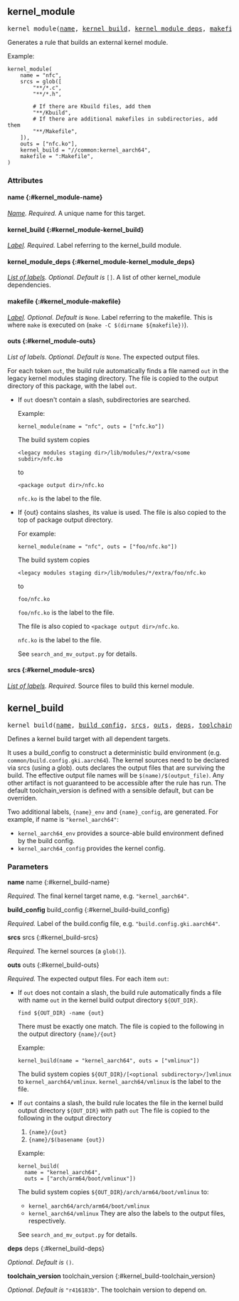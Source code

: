 <!-- Generated with Stardoc: http://skydoc.bazel.build -->

<a name="#kernel_module"></a>

## kernel_module

<pre>
kernel_module(<a href="#kernel_module-name">name</a>, <a href="#kernel_module-kernel_build">kernel_build</a>, <a href="#kernel_module-kernel_module_deps">kernel_module_deps</a>, <a href="#kernel_module-makefile">makefile</a>, <a href="#kernel_module-outs">outs</a>, <a href="#kernel_module-srcs">srcs</a>)
</pre>

Generates a rule that builds an external kernel module.

Example:
```
kernel_module(
    name = "nfc",
    srcs = glob([
        "**/*.c",
        "**/*.h",

        # If there are Kbuild files, add them
        "**/Kbuild",
        # If there are additional makefiles in subdirectories, add them
        "**/Makefile",
    ]),
    outs = ["nfc.ko"],
    kernel_build = "//common:kernel_aarch64",
    makefile = ":Makefile",
)
```


### Attributes


#### name <a name="kernel_module-name"></a> {:#kernel_module-name}

*<a href="https://bazel.build/docs/build-ref.html#name">Name</a>.*  *Required.*   A unique name for this target.

#### kernel_build <a name="kernel_module-kernel_build"></a> {:#kernel_module-kernel_build}

*<a href="https://bazel.build/docs/build-ref.html#labels">Label</a>.*  *Required.*   Label referring to the kernel_build module.

#### kernel_module_deps <a name="kernel_module-kernel_module_deps"></a> {:#kernel_module-kernel_module_deps}

*<a href="https://bazel.build/docs/build-ref.html#labels">List of labels</a>.*  *Optional.*   *Default is* `[]`.  A list of other kernel_module dependencies.

#### makefile <a name="kernel_module-makefile"></a> {:#kernel_module-makefile}

*<a href="https://bazel.build/docs/build-ref.html#labels">Label</a>.*  *Optional.*   *Default is* `None`.  Label referring to the makefile. This is where `make` is executed on (`make -C $(dirname ${makefile})`).

#### outs <a name="kernel_module-outs"></a> {:#kernel_module-outs}

*List of labels.*  *Optional.*   *Default is* `None`.  The expected output files.

For each token `out`, the build rule automatically finds a
file named `out` in the legacy kernel modules staging
directory. The file is copied to the output directory of
this package, with the label `out`.

- If `out` doesn't contain a slash, subdirectories are searched.

    Example:
    ```
    kernel_module(name = "nfc", outs = ["nfc.ko"])
    ```

    The build system copies
    ```
    <legacy modules staging dir>/lib/modules/*/extra/<some subdir>/nfc.ko
    ```
    to
    ```
    <package output dir>/nfc.ko
    ```

    `nfc.ko` is the label to the file.

- If {out} contains slashes, its value is used. The file is
  also copied to the top of package output directory.

    For example:
    ```
    kernel_module(name = "nfc", outs = ["foo/nfc.ko"])
    ```

    The build system copies
    ```
    <legacy modules staging dir>/lib/modules/*/extra/foo/nfc.ko
    ```
    to
    ```
    foo/nfc.ko
    ```

    `foo/nfc.ko` is the label to the file.

    The file is also copied to `<package output dir>/nfc.ko`.

    `nfc.ko` is the label to the file.

    See `search_and_mv_output.py` for details.


#### srcs <a name="kernel_module-srcs"></a> {:#kernel_module-srcs}

*<a href="https://bazel.build/docs/build-ref.html#labels">List of labels</a>.*  *Required.*   Source files to build this kernel module.



<a name="#kernel_build"></a>

## kernel_build

<pre>
kernel_build(<a href="#kernel_build-name">name</a>, <a href="#kernel_build-build_config">build_config</a>, <a href="#kernel_build-srcs">srcs</a>, <a href="#kernel_build-outs">outs</a>, <a href="#kernel_build-deps">deps</a>, <a href="#kernel_build-toolchain_version">toolchain_version</a>)
</pre>

Defines a kernel build target with all dependent targets.

It uses a build_config to construct a deterministic build environment (e.g.
`common/build.config.gki.aarch64`). The kernel sources need to be declared
via srcs (using a glob). outs declares the output files that are surviving
the build. The effective output file names will be
`$(name)/$(output_file)`. Any other artifact is not guaranteed to be
accessible after the rule has run. The default toolchain_version is defined
with a sensible default, but can be overriden.

Two additional labels, `{name}_env` and `{name}_config`, are generated.
For example, if name is `"kernel_aarch64"`:
- `kernel_aarch64_env` provides a source-able build environment defined by
  the build config.
- `kernel_aarch64_config` provides the kernel config.


### Parameters


**name** name <a name="kernel_build-name"></a> {:#kernel_build-name}

 *Required.*  The final kernel target name, e.g. `"kernel_aarch64"`.

**build_config** build_config <a name="kernel_build-build_config"></a> {:#kernel_build-build_config}

 *Required.*  Label of the build.config file, e.g. `"build.config.gki.aarch64"`.

**srcs** srcs <a name="kernel_build-srcs"></a> {:#kernel_build-srcs}

 *Required.*  The kernel sources (a `glob()`).

**outs** outs <a name="kernel_build-outs"></a> {:#kernel_build-outs}

 *Required.*  The expected output files. For each item `out`:

  - If `out` does not contain a slash, the build rule
    automatically finds a file with name `out` in the kernel
    build output directory `${OUT_DIR}`.
    ```
    find ${OUT_DIR} -name {out}
    ```
    There must be exactly one match.
    The file is copied to the following in the output directory
    `{name}/{out}`

    Example:
    ```
    kernel_build(name = "kernel_aarch64", outs = ["vmlinux"])
    ```
    The bulid system copies `${OUT_DIR}/[<optional subdirectory>/]vmlinux`
    to `kernel_aarch64/vmlinux`.
    `kernel_aarch64/vmlinux` is the label to the file.

  - If `out` contains a slash, the build rule locates the file in the
    kernel build output directory `${OUT_DIR}` with path `out`
    The file is copied to the following in the output directory
      1. `{name}/{out}`
      2. `{name}/$(basename {out})`

    Example:
    ```
    kernel_build(
      name = "kernel_aarch64",
      outs = ["arch/arm64/boot/vmlinux"])
    ```
    The bulid system copies
      `${OUT_DIR}/arch/arm64/boot/vmlinux`
    to:
      - `kernel_aarch64/arch/arm64/boot/vmlinux`
      - `kernel_aarch64/vmlinux`
    They are also the labels to the output files, respectively.

    See `search_and_mv_output.py` for details.

**deps** deps <a name="kernel_build-deps"></a> {:#kernel_build-deps}

 *Optional.* *Default is* `()`.  

**toolchain_version** toolchain_version <a name="kernel_build-toolchain_version"></a> {:#kernel_build-toolchain_version}

 *Optional.* *Default is* `"r416183b"`.  The toolchain version to depend on.



